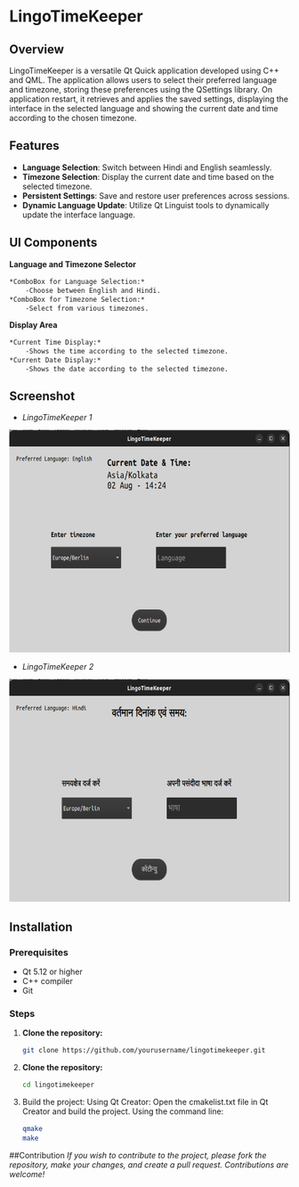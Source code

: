 # LingoTimeKeeper

## Overview
LingoTimeKeeper is a versatile Qt Quick application developed using C++ and QML. The application allows users to select their preferred language and timezone, storing these preferences using the QSettings library. On application restart, it retrieves and applies the saved settings, displaying the interface in the selected language and showing the current date and time according to the chosen timezone.

## Features
- **Language Selection**: Switch between Hindi and English seamlessly.
- **Timezone Selection**: Display the current date and time based on the selected timezone.
- **Persistent Settings**: Save and restore user preferences across sessions.
- **Dynamic Language Update**: Utilize Qt Linguist tools to dynamically update the interface language.

## UI Components
**Language and Timezone Selector**

    *ComboBox for Language Selection:*
        -Choose between English and Hindi.
    *ComboBox for Timezone Selection:*
        -Select from various timezones.

**Display Area**

    *Current Time Display:*
        -Shows the time according to the selected timezone.
    *Current Date Display:*
        -Shows the date according to the selected timezone.

## Screenshot

- *LingoTimeKeeper 1*

<img src="keeperss1.png"  height="400" width="800">

- *LingoTimeKeeper 2*

<img src="keeperss2.png"  height="400" width="800">

## Installation
### Prerequisites
- Qt 5.12 or higher
- C++ compiler
- Git

### Steps
1. **Clone the repository:**
   ```bash
   git clone https://github.com/yourusername/lingotimekeeper.git

2. **Clone the repository:**
   ```bash
   cd lingotimekeeper

3. Build the project:
    Using Qt Creator: Open the cmakelist.txt file in Qt Creator and build the project.
    Using the command line:
    ```bash
    qmake
    make

    
##Contribution
*If you wish to contribute to the project, please fork the repository, make your changes, and create a pull request. Contributions are welcome!*
